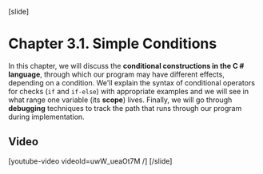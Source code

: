 [slide]
# Chapter 3.1. Simple Conditions

In this chapter, we will discuss the **conditional constructions in the C # language**, through which our program may have different effects, depending on a condition. We'll explain the syntax of conditional operators for checks (`if` and `if-else`) with appropriate examples and we will see in what range one variable (its **scope**) lives. Finally, we will go through **debugging** techniques to track the path that runs through our program during implementation.

## Video

[youtube-video videoId=uwW_ueaOt7M /]
[/slide]
